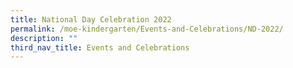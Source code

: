 ```yaml
---
title: National Day Celebration 2022
permalink: /moe-kindergarten/Events-and-Celebrations/ND-2022/
description: ""
third_nav_title: Events and Celebrations
---
```


